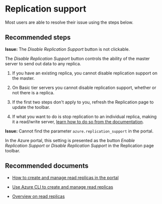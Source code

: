 <properties
	pageTitle="Configuring replication support in Azure Database for PostgreSQL"
	description="Errors with enabling or disabling replication support"
	service="microsoft.dbforpostgresql"
	resource="servers"
	authors="rachel-msft"
    ms.author="raagyema"
	displayOrder="40"
	selfHelpType="resource"
	supportTopicIds=""
	resourceTags="servers, databases"
	productPesIds="16222"
	cloudEnvironments="public"
	articleId="postgresconfigurereplicationsupport"
/>

# Replication support

Most users are able to resolve their issue using the steps below.

## **Recommended steps**

**Issue:** The *Disable Replication Support* button is not clickable.

The *Disable Replication Support* button controls the ability of the master server to send out data to any replica.

1. If you have an existing replica, you cannot disable replication support on the master. 

2. On Basic tier servers you cannot disable replication support, whether or not there is a replica.

3. If the first two steps don't apply to you, refresh the Replication page to update the toolbar.

4. If what you want to do is stop replication to an individual replica, making it a read/write server, [learn how to do so from the documentation](https://docs.microsoft.com/azure/postgresql/howto-read-replicas-portal#stop-replication). 


**Issue:** Cannot find the parameter `azure.replication_support` in the portal.

In the Azure portal, this setting is presented as the button *Enable Replication Support* or *Disable Replication Support* in the Replication page toolbar.

## **Recommended documents**

* [How to create and manage read replicas in the portal](https://docs.microsoft.com/azure/postgresql/howto-read-replicas-portal)

* [Use Azure CLI to create and manage read replicas](https://docs.microsoft.com/azure/postgresql/howto-read-replicas-cli)

* [Overview on read replicas](https://docs.microsoft.com/azure/postgresql/concepts-read-replicas)
